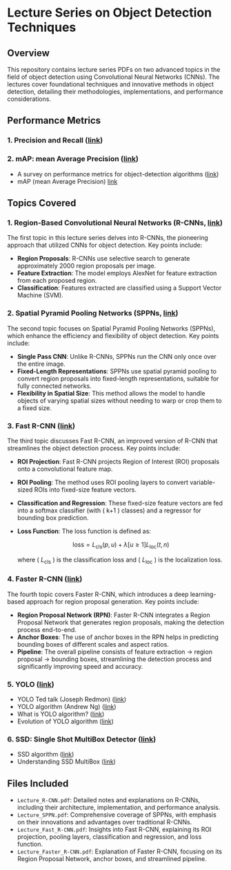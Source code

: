 # Lecture Series on Object Detection Techniques

## Overview
This repository contains lecture series PDFs on two advanced topics in the field of object detection using Convolutional Neural Networks (CNNs). The lectures cover foundational techniques and innovative methods in object detection, detailing their methodologies, implementations, and performance considerations.

## Performance Metrics

### 1. Precision and Recall ([link](https://github.com/ccho0208/2024-summer-project_Deep-Learning/blob/main/3_lectures_detection/0a%20-%20Precision%20and%20Recall.pdf))

### 2. mAP: mean Average Precision ([link](https://github.com/ccho0208/2024-summer-project_Deep-Learning/blob/main/3_lectures_detection/0b%20-%20mAP.pdf))
- A survey on performance metrics for object-detection algorithms ([link](https://www.youtube.com/watch?v=c45jSJ3WGds&list=PLoEMreTa9CNm18TPHIYm3t2CLIqxLxzYD&index=1))
- mAP (mean Average Precision) [link](https://jonathan-hui.medium.com/map-mean-average-precision-for-object-detection-45c121a31173)

## Topics Covered

### 1. Region-Based Convolutional Neural Networks (R-CNNs, [link](https://arxiv.org/pdf/1311.2524))
The first topic in this lecture series delves into R-CNNs, the pioneering approach that utilized CNNs for object detection. Key points include:
- **Region Proposals**: R-CNNs use selective search to generate approximately 2000 region proposals per image.
- **Feature Extraction**: The model employs AlexNet for feature extraction from each proposed region.
- **Classification**: Features extracted are classified using a Support Vector Machine (SVM).

### 2. Spatial Pyramid Pooling Networks (SPPNs, [link](https://arxiv.org/pdf/1406.4729))
The second topic focuses on Spatial Pyramid Pooling Networks (SPPNs), which enhance the efficiency and flexibility of object detection. Key points include:
- **Single Pass CNN**: Unlike R-CNNs, SPPNs run the CNN only once over the entire image.
- **Fixed-Length Representations**: SPPNs use spatial pyramid pooling to convert region proposals into fixed-length representations, suitable for fully connected networks.
- **Flexibility in Spatial Size**: This method allows the model to handle objects of varying spatial sizes without needing to warp or crop them to a fixed size.

### 3. Fast R-CNN ([link](https://arxiv.org/pdf/1504.08083))
The third topic discusses Fast R-CNN, an improved version of R-CNN that streamlines the object detection process. Key points include:
- **ROI Projection**: Fast R-CNN projects Region of Interest (ROI) proposals onto a convolutional feature map.
- **ROI Pooling**: The method uses ROI pooling layers to convert variable-sized ROIs into fixed-size feature vectors.
- **Classification and Regression**: These fixed-size feature vectors are fed into a softmax classifier (with \( k+1 \) classes) and a regressor for bounding box prediction.
- **Loss Function**: The loss function is defined as:

  $$
  \text{loss} = L_{\text{cls}}(p,u) + \lambda [u \geq 1] L_{\text{loc}}(t,n)
  $$

  where \( $L_{\text{cls}}$ \) is the classification loss and \( $L_{\text{loc}}$ \) is the localization loss.

### 4. Faster R-CNN ([link](https://arxiv.org/pdf/1506.01497))
The fourth topic covers Faster R-CNN, which introduces a deep learning-based approach for region proposal generation. Key points include:
- **Region Proposal Network (RPN)**: Faster R-CNN integrates a Region Proposal Network that generates region proposals, making the detection process end-to-end.
- **Anchor Boxes**: The use of anchor boxes in the RPN helps in predicting bounding boxes of different scales and aspect ratios.
- **Pipeline**: The overall pipeline consists of feature extraction -> region proposal -> bounding boxes, streamlining the detection process and significantly improving speed and accuracy.


### 5. YOLO ([link](https://arxiv.org/pdf/1506.02640))
- YOLO Ted talk (Joseph Redmon) ([link](https://www.ted.com/talks/joseph_redmon_how_computers_learn_to_recognize_objects_instantly?language=en&subtitle=en&trigger=15s))
- YOLO algorithm (Andrew Ng) ([link](https://www.youtube.com/watch?v=9s_FpMpdYW8))
- What is YOLO algorithm? ([link](https://www.youtube.com/watch?v=ag3DLKsl2vk))
- Evolution of YOLO algorithm ([link](https://encord.com/blog/yolo-object-detection-guide/))

### 6. SSD: Single Shot MultiBox Detector ([link](https://arxiv.org/pdf/1512.02325))
- SSD algorithm ([link](https://towardsdatascience.com/review-ssd-single-shot-detector-object-detection-851a94607d11))
- Understanding SSD MultiBox ([link](https://towardsdatascience.com/understanding-ssd-multibox-real-time-object-detection-in-deep-learning-495ef744fab))


## Files Included
- `Lecture_R-CNN.pdf`: Detailed notes and explanations on R-CNNs, including their architecture, implementation, and performance analysis.
- `Lecture_SPPN.pdf`: Comprehensive coverage of SPPNs, with emphasis on their innovations and advantages over traditional R-CNNs.
- `Lecture_Fast_R-CNN.pdf`: Insights into Fast R-CNN, explaining its ROI projection, pooling layers, classification and regression, and loss function.
- `Lecture_Faster_R-CNN.pdf`: Explanation of Faster R-CNN, focusing on its Region Proposal Network, anchor boxes, and streamlined pipeline.
